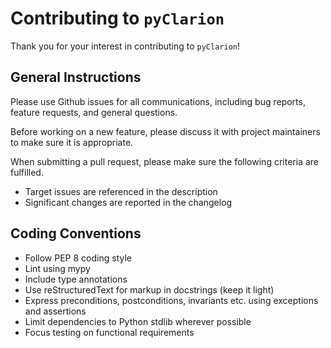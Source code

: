 # Contributing to `pyClarion`

Thank you for your interest in contributing to `pyClarion`!

## General Instructions

Please use Github issues for all communications, including bug reports, feature requests, and general questions.

Before working on a new feature, please discuss it with project maintainers to make sure it is appropriate.

When submitting a pull request, please make sure the following criteria are fulfilled.
- Target issues are referenced in the description
- Significant changes are reported in the changelog

## Coding Conventions

- Follow PEP 8 coding style
- Lint using mypy
- Include type annotations 
- Use reStructuredText for markup in docstrings (keep it light)
- Express preconditions, postconditions, invariants etc. using exceptions and assertions
- Limit dependencies to Python stdlib wherever possible
- Focus testing on functional requirements
